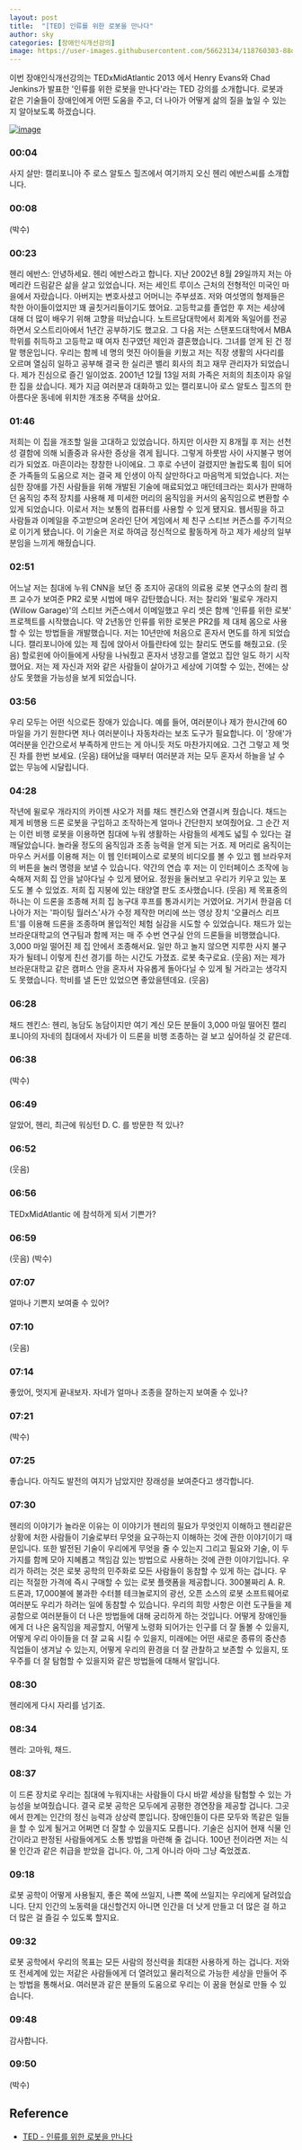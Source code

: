 ```yaml
---
layout: post
title:  "[TED] 인류를 위한 로봇을 만나다"
author: sky
categories: [장애인식개선강의]
image: https://user-images.githubusercontent.com/56623134/118760303-88dd7580-b8ad-11eb-8d6e-4a911d2991c8.png
---
```


이번 장애인식개선강의는 TEDxMidAtlantic 2013 에서 Henry Evans와 Chad Jenkins가 발표한 '인류를 위한 로봇을 만나다'라는 TED 강의를 소개합니다. 로봇과 같은 기술들이 장애인에게 어떤 도움을 주고, 더 나아가 어떻게 삶의 질을 높일 수 있는지 알아보도록 하겠습니다.

[![image](https://user-images.githubusercontent.com/56623134/118760541-effb2a00-b8ad-11eb-9480-67fdfa65dfbc.png)](https://www.ted.com/talks/henry_evans_and_chad_jenkins_meet_the_robots_for_humanity/transcript?language=ko)

### 00:04
사지 살만: 캘리포니아 주 로스 알토스 힐즈에서 여기까지 오신 헨리 에반스씨를 소개합니다. 

### 00:08
(박수) 

### 00:23
헨리 에반스: 안녕하세요. 헨리 에반스라고 합니다. 지난 2002년 8월 29일까지 저는 아메리칸 드림같은 삶을 살고 있었습니다. 저는 세인트 루이스 근처의 전형적인 미국인 마을에서 자랐습니다. 아버지는 변호사셨고 어머니는 주부셨죠. 저와 여섯명의 형제들은 착한 아이들이었지만 꽤 골칫거리들이기도 했어요. 고등학교를 졸업한 후 저는 세상에 대해 더 많이 배우기 위해 고향을 떠났습니다. 노트르담대학에서 회계와 독일어를 전공하면서 오스트리아에서 1년간 공부하기도 했고요. 그 다음 저는 스탠포드대학에서 MBA 학위를 취득하고 고등학교 때 여자 친구였던 제인과 결혼했습니다. 그녀를 얻게 된 건 정말 행운입니다. 우리는 함께 네 명의 멋진 아이들을 키웠고 저는 직장 생활의 사다리를 오르며 열심히 일하고 공부해 결국 한 실리콘 밸리 회사의 최고 재무 관리자가 되었습니다. 제가 진심으로 즐긴 일이었죠. 2001년 12월 13일 저희 가족은 저희의 최초이자 유일한 집을 샀습니다. 제가 지금 여러분과 대화하고 있는 캘리포니아 로스 알토스 힐즈의 한 아름다운 동네에 위치한 개조용 주택을 샀어요. 

### 01:46
저희는 이 집을 개조할 일을 고대하고 있었습니다. 하지만 이사한 지 8개월 후 저는 선천성 결함에 의해 뇌졸중과 유사한 증상을 겪게 됩니다. 그렇게 하룻밤 사이 사지불구 벙어리가 되었죠. 마흔이라는 창창한 나이에요. 그 후로 수년이 걸렸지만 놀랍도록 힘이 되어 준 가족들의 도움으로 저는 결국 제 인생이 아직 살만하다고 마음먹게 되었습니다. 저는 심한 장애를 가진 사람들을 위해 개발된 기술에 매료되었고 매던테크라는 회사가 판매하던 움직임 추적 장치를 사용해 제 미세한 머리의 움직임을 커서의 움직임으로 변환할 수 있게 되었습니다. 이로서 저는 보통의 컴퓨터를 사용할 수 있게 됐지요. 웹서핑을 하고 사람들과 이메일을 주고받으며 온라인 단어 게임에서 제 친구 스티브 커즌스를 주기적으로 이기게 됐습니다. 이 기술은 저로 하여금 정신적으로 활동하게 하고 제가 세상의 일부분임을 느끼게 해줬습니다. 

### 02:51
어느날 저는 침대에 누워 CNN을 보던 중 조지아 공대의 의료용 로봇 연구소의 찰리 켐프 교수가 보여준 PR2 로봇 시범에 매우 감탄했습니다. 저는 찰리와 '윌로우 개라지(Willow Garage)'의 스티브 커즌스에서 이메일했고 우리 셋은 함께 '인류를 위한 로봇' 프로젝트를 시작했습니다. 약 2년동안 인류를 위한 로봇은 PR2를 제 대체 몸으로 사용할 수 있는 방법들을 개발했습니다. 저는 10년만에 처음으로 혼자서 면도를 하게 되었습니다. 캘리포니아에 있는 제 집에 앉아서 아틀란타에 있는 찰리도 면도를 해줬고요. (웃음) 할로윈에 아이들에게 사탕을 나눠줬고 혼자서 냉장고를 열었고 집안 일도 하기 시작했어요. 저는 제 자신과 저와 같은 사람들이 살아가고 세상에 기여할 수 있는, 전에는 상상도 못했을 가능성을 보게 되었습니다. 

### 03:56
우리 모두는 어떤 식으로든 장애가 있습니다. 예를 들어, 여러분이나 제가 한시간에 60마일을 가기 원한다면 저나 여러분이나 자동차라는 보조 도구가 필요합니다. 이 '장애'가 여러분을 인간으로서 부족하게 만드는 게 아니듯 저도 마찬가지에요. 그건 그렇고 제 멋진 차를 한번 보세요. (웃음) 태어났을 때부터 여러분과 저는 모두 혼자서 하늘을 날 수 없는 무능에 시달립니다. 

### 04:28
작년에 윌로우 개라지의 카이젠 샤오가 저를 채드 젠킨스와 연결시켜 줬습니다. 채드는 제게 비행용 드론 로봇을 구입하고 조작하는게 얼마나 간단한지 보여줬어요. 그 순간 저는 이런 비행 로봇을 이용하면 침대에 누워 생활하는 사람들의 세계도 넓힐 수 있다는 걸 깨달았습니다. 놀라울 정도의 움직임과 조종 능력을 얻게 되는 거죠. 제 머리로 움직이는 마우스 커서를 이용해 저는 이 웹 인터페이스로 로봇의 비디오를 볼 수 있고 웹 브라우저의 버튼을 눌러 명령을 보낼 수 있습니다. 약간의 연습 후 저는 이 인터페이스 조작에 능숙해져 저희 집 안을 날아다닐 수 있게 됐어요. 정원을 둘러보고 우리가 키우고 있는 포도도 볼 수 있었죠. 저희 집 지붕에 있는 태양열 판도 조사했습니다. (웃음) 제 목표중의 하나는 이 드론을 조종해 저희 집 농구대 후프를 통과시키는 거였어요. 거기서 한걸음 더 나아가 저는 '파이팅 월러스'사가 수정 제작한 머리에 쓰는 영상 장치 '오큘러스 리프트'를 이용해 드론을 조종하며 몰입적인 체험 실감을 시도할 수 있었습니다. 채드가 있는 브라운대학교의 연구팀과 함께 저는 매 주 수번 연구실 안의 드론들을 비행했습니다. 3,000 마일 떨어진 제 집 안에서 조종해서요. 일만 하고 놀지 않으면 지루한 사지 불구자가 될테니 이렇게 친선 경기를 하는 시간도 가졌죠. 로봇 축구로요. (웃음) 저는 제가 브라운대학교 같은 캠퍼스 안을 혼자서 자유롭게 돌아다닐 수 있게 될 거라고는 생각지도 못했습니다. 학비를 낼 돈만 있었으면 좋았을텐데요. (웃음) 

### 06:28
채드 젠킨스: 헨리, 농담도 농담이지만 여기 계신 모든 분들이 3,000 마일 떨어진 캘리포니아의 자네의 침대에서 자네가 이 드론을 비행 조종하는 걸 보고 싶어하실 것 같은데. 

### 06:38
(박수) 

### 06:49
알았어, 헨리, 최근에 워싱턴 D. C. 를 방문한 적 있나? 

### 06:52
(웃음) 

### 06:56
TEDxMidAtlantic 에 참석하게 되서 기쁜가? 

### 06:59
(웃음) (박수) 

### 07:07
얼마나 기쁜지 보여줄 수 있어? 

### 07:10
(웃음) 

### 07:14
좋았어, 멋지게 끝내보자. 자네가 얼마나 조종을 잘하는지 보여줄 수 있나? 

### 07:21
(박수) 

### 07:25
좋습니다. 아직도 발전의 여지가 남았지만 장래성을 보여준다고 생각합니다. 

### 07:30
헨리의 이야기가 놀라운 이유는 이 이야기가 헨리의 필요가 무엇인지 이해하고 헨리같은 상황에 처한 사람들이 기술로부터 무엇을 요구하는지 이해하는 것에 관한 이야기이기 때문입니다. 또한 발전된 기술이 우리에게 무엇을 줄 수 있는지 그리고 필요와 기술, 이 두 가지를 함께 모아 지혜롭고 책임감 있는 방법으로 사용하는 것에 관한 이야기입니다. 우리가 하려는 것은 로봇 공학의 민주화로 모든 사람들이 동참할 수 있게 하는 겁니다. 우리는 적절한 가격에 즉시 구매할 수 있는 로봇 플랫폼을 제공합니다. 300불짜리 A. R. 드론과, 17,000불에 불과한 수터블 테크놀로지의 광선, 오픈 소스의 로봇 소프트웨어로 여러분도 우리가 하려는 일에 동참할 수 있습니다. 우리의 희망 사항은 이런 도구들을 제공함으로 여러분들이 더 나은 방법들에 대해 궁리하게 하는 것입니다. 어떻게 장애인들에게 더 나은 움직임을 제공할지, 어떻게 노령화 되어가는 인구를 더 잘 돌볼 수 있을지, 어떻게 우리 아이들을 더 잘 교육 시킬 수 있을지, 미래에는 어떤 새로운 종류의 중산층 직업들이 생겨날 수 있는지, 어떻게 우리의 환경을 더 잘 관찰하고 보존할 수 있을지, 또 우주를 더 잘 탐험할 수 있을지와 같은 방법들에 대해서 말입니다. 

### 08:30
헨리에게 다시 자리를 넘기죠. 

### 08:34
헨리: 고마워, 채드. 

### 08:37
이 드론 장치로 우리는 침대에 누워지내는 사람들이 다시 바깥 세상을 탐험할 수 있는 가능성을 보여줬습니다. 결국 로봇 공학은 모두에게 공평한 경연장을 제공할 겁니다. 그곳에서 한계는 인간의 정신 능력과 상상력 뿐입니다. 장애인들이 다른 모두와 똑같은 일들을 할 수 있게 될거고 어쩌면 더 잘할 수 있을지도 모릅니다. 기술은 심지어 현재 식물 인간이라고 판정된 사람들에게도 소통 방법을 마련해 줄 겁니다. 100년 전이라면 저는 식물 인간과 같은 취급을 받았을 겁니다. 아, 그게 아니라 아마 그냥 죽었겠죠. 

### 09:18
로봇 공학이 어떻게 사용될지, 좋은 쪽에 쓰일지, 나쁜 쪽에 쓰일지는 우리에게 달려있습니다. 단지 인간의 노동력을 대신할건지 아니면 인간을 더 낫게 만들고 더 많은 걸 하고 더 많은 걸 즐길 수 있도록 할지요. 

### 09:32
로봇 공학에서 우리의 목표는 모든 사람의 정신력을 최대한 사용하게 하는 겁니다. 저와 또 전세계에 있는 저같은 사람들에게 더 열려있고 물리적으로 가능한 세상을 만들어 주는 방법을 통해서요. 여러분과 같은 분들의 도움으로 우리는 이 꿈을 현실로 만들 수 있습니다. 

### 09:48
감사합니다. 

### 09:50
(박수) 

## Reference

 - [TED - 인류를 위한 로봇을 만나다](https://www.ted.com/talks/henry_evans_and_chad_jenkins_meet_the_robots_for_humanity/transcript?language=ko)
